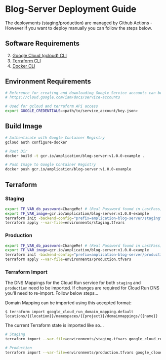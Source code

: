 # Blog-Server Deployment Guide
The deployments (staging/production) are managed by Github Actions - However if you want to deploy manually you can follow the steps below.

## Software Requirements
2. [Google Cloud (gcloud) CLI](https://cloud.google.com/sdk/docs/install)
3. [Terraform CLI](https://www.terraform.io/downloads)
4. [Docker CLI](https://docs.docker.com/get-docker/)

## Environment Requirements
```sh
# Reference for creating and downloading Google Service accounts can be found here...
# https://cloud.google.com/iam/docs/service-accounts

# Used for gcloud and terraform API access
export GOOGLE_CREDENTIALS=<path/to/service_account/key.json>
```

## Build Image

```sh
# Authenticate with Google Container Registry
gcloud auth configure-docker

# Root Dir
docker build -t gcr.io/amplication/blog-server:v1.0.0-example .

# Push Image to Google Container Registry
docker push gcr.io/amplication/blog-server:v1.0.0-example
```

## Terraform
### Staging

```sh
export TF_VAR_db_password=ChangeMe! # (Real Password found in LastPass)
export TF_VAR_image=gcr.io/amplication/blog-server:v1.0.0-example
terraform init -backend-config="prefix=amplication-blog-server/staging"
terraform apply --var-file=environments/staging.tfvars
```

### Production

```sh
export TF_VAR_db_password=ChangeMe! # (Real Password found in LastPass)
export TF_VAR_image=gcr.io/amplication/blog-server:v1.0.0-example
terraform init -backend-config="prefix=amplication-blog-server/production"
terraform apply --var-file=environments/production.tfvars
```

### Terraform Import
The DNS Mappings for the Cloud Run service for both `staging` and `production` need to be imported. If changes are required for Cloud Run DNS you'll need to re-import. Follow below steps...

Domain Mapping can be imported using this accepted format:

```
$ terraform import google_cloud_run_domain_mapping.default locations/{{location}}/namespaces/{{project}}/domainmappings/{{name}}
```

The current Terraform state is imported like so...
```sh
# Staging
terraform import --var-file=environments/staging.tfvars google_cloud_run_domain_mapping.mapping locations/us-east1/namespaces/amplication/domainmappings/staging-blog-api.amplication.com

# Production
terraform import --var-file=environments/production.tfvars google_cloud_run_domain_mapping.mapping locations/us-east1/namespaces/amplication/domainmappings/blog-api.amplication.com
